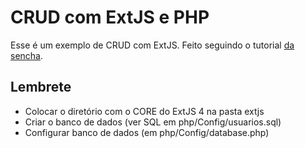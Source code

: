 # CRUD com ExtJS e PHP

Esse é um exemplo de CRUD com ExtJS. Feito seguindo o tutorial [da sencha](http://www.sencha.com/learn/the-mvc-application-architecture/).

## Lembrete

* Colocar o diretório com o CORE do ExtJS 4 na pasta extjs
* Criar o banco de dados (ver SQL em php/Config/usuarios.sql)
* Configurar banco de dados (em php/Config/database.php)
